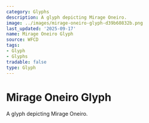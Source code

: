 ```yaml
---
category: Glyphs
description: A glyph depicting Mirage Oneiro.
image: ../images/mirage-oneiro-glyph-d39b60832b.png
last_updated: '2025-09-17'
name: Mirage Oneiro Glyph
source: WFCD
tags:
- Glyph
- Glyphs
tradable: false
type: Glyph
---
```


# Mirage Oneiro Glyph

A glyph depicting Mirage Oneiro.

